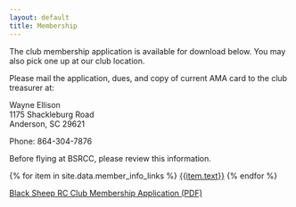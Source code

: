 ```yaml
---
layout: default
title: Membership
---
```

The club membership application is available for download below. You may also
pick one up at our club location.

Please mail the application, dues, and copy of current AMA card to the club
treasurer at:

Wayne Ellison  
1175 Shackleburg Road  
Anderson, SC 29621

Phone: 864-304-7876

Before flying at BSRCC, please review this information.

{% for item in site.data.member_info_links %}
[{{item.text}}]({{item.link}})
{% endfor %}

[Black Sheep RC Club Membership Application (PDF)](bsrcc-membership-application.pdf)

